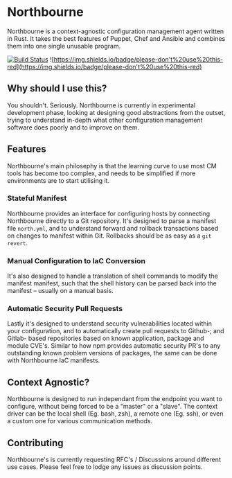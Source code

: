 # Northbourne

Northbourne is a context-agnostic configuration management agent written in Rust. It takes the best features of Puppet, Chef and Ansible and combines them into one single unusable program.

[![Build Status](https://travis-ci.com/sifex/northbourne.svg?branch=master)](https://travis-ci.com/sifex/northbourne) ![https://img.shields.io/badge/please-don't%20use%20this-red](https://img.shields.io/badge/please-don't%20use%20this-red)

## Why should I use this?

You shouldn't. Seriously. Northbourne is currently in experimental development phase, looking at designing good abstractions from the outset, trying to understand in-depth what other configuration management software does poorly and to improve on them.

## Features

Northbourne's main philosephy is that the learning curve to use most CM tools has become too complex, and needs to be simplified if more environments are to start utilising it.

### Stateful Manifest

Northbourne provides an interface for configuring hosts by connecting Northbourne directly to a Git repository. It's designed to parse a manifest file `north.yml`, and to understand forward and rollback transactions based on changes to manifest within Git. Rollbacks should be as easy as a `git revert`.

### Manual Configuration to IaC Conversion

It's also designed to handle a translation of shell commands to modify the manifest manifest, such that the shell history can be parsed back into the manifest – usually on a manual basis. 

### Automatic Security Pull Requests

Lastly it's designed to understand security vulnerabilities located within your configuration, and to automatically create pull requests to Github-; and Gitlab- based repositories based on known application, package and module CVE's. Similar to how npm provides automatic security PR's to any outstanding known problem versions of packages, the same can be done with Northbourne IaC manifests.

## Context Agnostic?

Northbourne is designed to run independant from the endpoint you want to configure, without being forced to be a "master" or a "slave". The context driver can be the local shell (Eg. bash, zsh), a remote one (Eg. ssh), or even a custom one for various communication methods.

## Contributing

Northbourne's is currently requesting RFC's / Discussions around different use cases. Please feel free to lodge any issues as discussion points.
